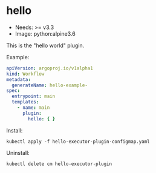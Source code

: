 <!-- This is an auto-generated file. DO NOT EDIT -->
# hello

* Needs: >= v3.3
* Image: python:alpine3.6

This is the "hello world" plugin.

Example:

```yaml
apiVersion: argoproj.io/v1alpha1
kind: Workflow
metadata:
  generateName: hello-example-
spec:
  entrypoint: main
  templates:
    - name: main
      plugin:
        hello: { }
```


Install:

    kubectl apply -f hello-executor-plugin-configmap.yaml

Uninstall:
	
	kubectl delete cm hello-executor-plugin 
